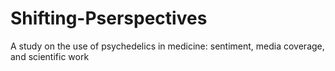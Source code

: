 # Shifting-Pserspectives
A study on the use of psychedelics in medicine: sentiment, media coverage, and scientific work
